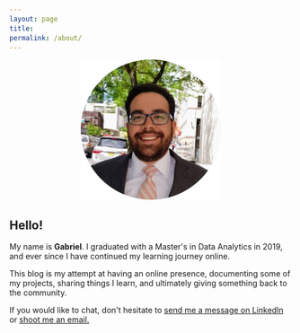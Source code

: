 ```yaml
---
layout: page
title:
permalink: /about/
---
```

<p align="center">
  <img width="250" height="250" src="https://github.com/gmejianina/gmejianina.github.io/blob/master/images/me2.jpg">
</p>

Hello!
-----

My name is **Gabriel**. I graduated with a Master's in Data Analytics in 2019, and ever since I have continued my learning journey online.  

This blog is my attempt at having an online presence, documenting some of my projects, sharing things I learn, and ultimately giving something back to the community. 

If you would like to chat, don't hesitate to [send me a message on LinkedIn](https://www.linkedin.com/in/gabrielmejianina/) or [shoot me an email.](mailto:gmejia@outlook.com) 
